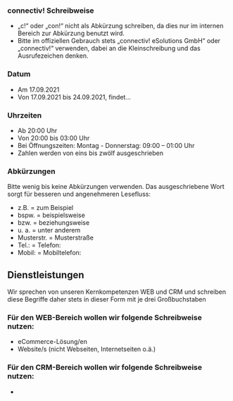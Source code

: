 ### connectiv! Schreibweise
- „c!“ oder „con!“ nicht als Abkürzung schreiben, da dies nur im internen Bereich zur Abkürzung benutzt wird. 
- Bitte im offiziellen Gebrauch stets „connectiv! eSolutions GmbH“ oder „connectiv!“ verwenden, dabei an die Kleinschreibung und das Ausrufezeichen denken.

### Datum
- Am 17.09.2021
- Von 17.09.2021 bis 24.09.2021, findet…

### Uhrzeiten
- Ab 20:00 Uhr
- Von 20:00 bis 03:00 Uhr
- Bei Öffnungszeiten: Montag - Donnerstag: 09:00 – 01:00 Uhr
- Zahlen werden von eins bis zwölf ausgeschrieben 

### Abkürzungen

Bitte wenig bis keine Abkürzungen verwenden. Das ausgeschriebene Wort sorgt für besseren und angenehmeren Lesefluss:

- z.B. = zum Beispiel
- bspw. = beispielsweise
- bzw. = beziehungsweise
- u. a. = unter anderem
- Musterstr. = Musterstraße
- Tel.: = Telefon:
- Mobil: = Mobiltelefon:

## Dienstleistungen

Wir sprechen von unseren Kernkompetenzen WEB und CRM und schreiben 
diese Begriffe daher stets in dieser Form mit je drei Großbuchstaben

### Für den WEB-Bereich wollen wir folgende Schreibweise nutzen:

- eCommerce-Lösung/en
- Website/s (nicht Webseiten, Internetseiten o.ä.)


### Für den CRM-Bereich wollen wir folgende Schreibweise nutzen:

- 